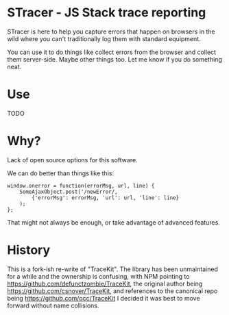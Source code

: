 # STracer - JS Stack trace reporting

STracer is here to help you capture errors that happen on browsers in the wild where you can't traditionally log them with standard equipment.

You can use it to do things like collect errors from the browser and collect them server-side. Maybe other things too. Let me know if you do something neat.

# Use

TODO

# Why?

Lack of open source options for this software.

We can do better than things like this:

    window.onerror = function(errorMsg, url, line) {
        SomeAjaxObject.post('/newError/,
            {'errorMsg': errorMsg, 'url': url, 'line': line}
        );
    };

That might not always be enough, or take advantage of advanced features.

# History

This is a fork-ish re-write of "TraceKit". The library has been unmaintained for a while and the ownership is confusing, with NPM pointing to https://github.com/defunctzombie/TraceKit, the original author being https://github.com/csnover/TraceKit, and references to the canonical repo being https://github.com/occ/TraceKit I decided it was best to move forward without name collisions.
